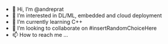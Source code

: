 - 👋 Hi, I’m @andreprat
- 👀 I’m interested in DL/ML, embedded and cloud deployment
- 🌱 I’m currently learning C++ 
- 💞️ I’m looking to collaborate on #insertRandomChoiceHere
- 📫 How to reach me ...

<!---
andreprat/andreprat is a ✨ special ✨ repository because its `README.md` (this file) appears on your GitHub profile.
You can click the Preview link to take a look at your changes.
--->
